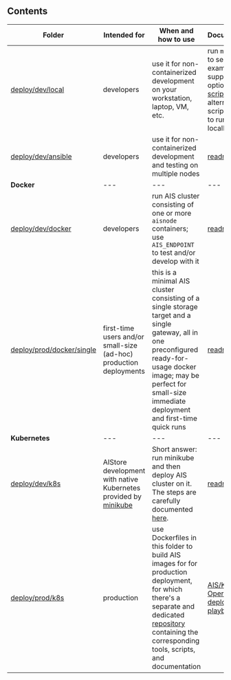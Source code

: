 ## Contents

|Folder | Intended for | When and how to use | Documentation |
| --- | --- | --- | --- |
| [deploy/dev/local](/deploy/dev/local) | developers | use it for non-containerized development on your workstation, laptop, VM, etc. | run `make help` to see usage examples and supported options; visit [scripts](/scripts) for alternative scripted ways to run cluster locally  |
| [deploy/dev/ansible](/deploy/dev/ansible) | developers | use it for non-containerized development and testing on multiple nodes | [readme](/deploy/dev/ansible/README.md)   |
| **Docker** | --- | --- | --- |
| [deploy/dev/docker](/deploy/dev/docker) | developers | run AIS cluster consisting of one or more `aisnode` containers; use `AIS_ENDPOINT` to test and/or develop with it  | [readme](/deploy/dev/docker/README.md) |
| [deploy/prod/docker/single](/deploy/prod/docker/single) | first-time users and/or small-size (ad-hoc) production deployments | this is a minimal AIS cluster consisting of a single storage target and a single gateway, all in one preconfigured ready-for-usage docker image; may be perfect for small-size immediate deployment and first-time quick runs | [readme](/deploy/prod/docker/single/README.md) |
| **Kubernetes** | --- | --- | --- |
| [deploy/dev/k8s](/deploy/dev/k8s) | AIStore development with native Kubernetes provided by [minikube](https://minikube.sigs.k8s.io/docs) | Short answer: run minikube and then deploy AIS cluster on it. The steps are carefully documented [here](/deploy/dev/k8s/README.md). | [readme](/deploy/dev/k8s/README.md) |
| [deploy/prod/k8s](/deploy/prod/k8s) | production | use Dockerfiles in this folder to build AIS images for for production deployment, for which there's a separate and dedicated [repository](https://github.com/NVIDIA/ais-k8s) containing the corresponding tools, scripts, and documentation  | [AIS/K8s Operator and deployment playbooks](https://github.com/NVIDIA/ais-k8s) |

